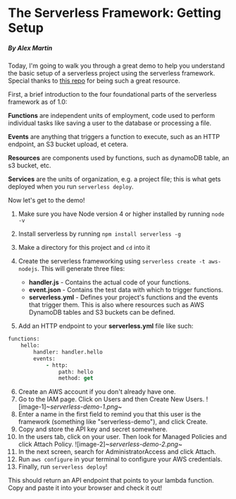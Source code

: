 # The Serverless Framework: Getting Setup
##### By Alex Martin

Today, I'm going to walk you through a great demo to help you understand the basic setup of a serverless project using the serverless framework. Special thanks to [this repo](https://github.com/serverless/serverless)  for being such a great resource.

First, a brief introduction to the four foundational parts of the serverless framework as of 1.0:

**Functions** are independent units of employment, code used to perform individual tasks like saving a user to the database or processing a file.

**Events** are anything that triggers a function to execute, such as an HTTP endpoint, an S3 bucket upload, et cetera.

**Resources** are components used by functions, such as dynamoDB table, an s3 bucket, etc.

**Services** are the units of organization, e.g. a project file; this is what gets deployed when you run `serverless deploy`.

Now let's get to the demo!

1. Make sure you have Node version 4 or higher installed by running `node -v`

2. Install serverless by running `npm install serverless -g`

3. Make a directory for this project and `cd` into it

4. Create the serverless frameworking using `serverless create -t aws-nodejs`. This will generate three files: 
    * **handler.js** - Contains the actual code of your functions.
    * **event.json** - Contains the test data with which to trigger functions.
    * **serverless.yml** - Defines your project's functions and the events that trigger them. This is also where resources such as AWS DynamoDB tables and S3 buckets can be defined.
5. Add an HTTP endpoint to your **serverless.yml** file like such:

```clojure
functions:
    hello:
        handler: handler.hello
        events: 
            - http:
                path: hello
                method: get
```

6. Create an AWS account if you don't already have one.
7. Go to the IAM page. Click on Users and then Create New Users.
![image-1]~*serverless-demo-1.png*~ 
8. Enter a name in the first field to remind you that this user is the framework (something like "serverless-demo"), and click Create.
9. Copy and store the API key and secret somewhere.
10. In the users tab, click on your user. Then look for Managed Policies and click Attach Policy.
![image-2]~*serverless-demo-2.png*~ 
11. In the next screen, search for AdministratorAccess and click Attach.
12. Run `aws configure` in your terminal to configure your AWS credentials.
13. Finally, run `serverless deploy`!

This should return an API endpoint that points to your lambda function. Copy and paste it into your browser and check it out!
